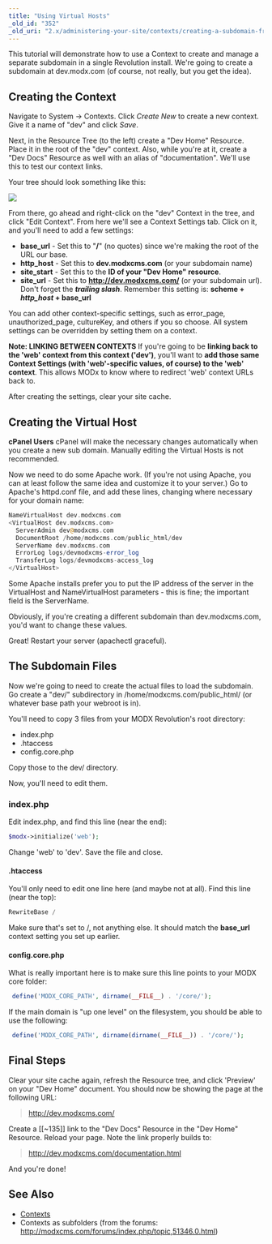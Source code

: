 ```yaml
---
title: "Using Virtual Hosts"
_old_id: "352"
_old_uri: "2.x/administering-your-site/contexts/creating-a-subdomain-from-a-folder-using-virtual-hosts"
---
```


This tutorial will demonstrate how to use a Context to create and manage a separate subdomain in a single Revolution install. We're going to create a subdomain at dev.modx.com (of course, not really, but you get the idea).

## Creating the Context

Navigate to System -> Contexts. Click _Create New_ to create a new context. Give it a name of "dev" and click _Save_.

Next, in the Resource Tree (to the left) create a "Dev Home" Resource. Place it in the root of the "dev" context. Also, while you're at it, create a "Dev Docs" Resource as well with an alias of "documentation". We'll use this to test our context links.

Your tree should look something like this:

![](/download/attachments/18678054/subctx1.png?version=1&modificationDate=1269522960000)

From there, go ahead and right-click on the "dev" Context in the tree, and click "Edit Context". From here we'll see a Context Settings tab. Click on it, and you'll need to add a few settings:

- **base\_url** - Set this to "**/**" (no quotes) since we're making the root of the URL our base.
- **http\_host** - Set this to **dev.modxcms.com** (or your subdomain name)
- **site\_start** - Set this to the **ID of your "Dev Home" resource**.
- **site\_url** - Set this to **<http://dev.modxcms.com/>** (or your subdomain url). Don't forget the **_trailing slash_**. Remember this setting is: **scheme + _http\_host_ + base\_url**

You can add other context-specific settings, such as error\_page, unauthorized\_page, cultureKey, and others if you so choose. All system settings can be overridden by setting them on a context.

**Note: LINKING BETWEEN CONTEXTS**
If you're going to be **linking back to the 'web' context from this context ('dev')**, you'll want to **add those same Context Settings (with 'web'-specific values, of course) to the 'web' context**. This allows MODx to know where to redirect 'web' context URLs back to.

After creating the settings, clear your site cache.

## Creating the Virtual Host

**cPanel Users**
cPanel will make the necessary changes automatically when you create a new sub domain. Manually editing the Virtual Hosts is not recommended.

Now we need to do some Apache work. (If you're not using Apache, you can at least follow the same idea and customize it to your server.) Go to Apache's httpd.conf file, and add these lines, changing where necessary for your domain name:

``` php
NameVirtualHost dev.modxcms.com
<VirtualHost dev.modxcms.com>
  ServerAdmin dev@modxcms.com
  DocumentRoot /home/modxcms.com/public_html/dev
  ServerName dev.modxcms.com
  ErrorLog logs/devmodxcms-error_log
  TransferLog logs/devmodxcms-access_log
</VirtualHost>
```

Some Apache installs prefer you to put the IP address of the server in the VirtualHost and NameVirtualHost parameters - this is fine; the important field is the ServerName.

Obviously, if you're creating a different subdomain than dev.modxcms.com, you'd want to change these values.

Great! Restart your server (apachectl graceful).

## The Subdomain Files

Now we're going to need to create the actual files to load the subdomain. Go create a "dev/" subdirectory in /home/modxcms.com/public\_html/ (or whatever base path your webroot is in).

You'll need to copy 3 files from your MODX Revolution's root directory:

- index.php
- .htaccess
- config.core.php

Copy those to the dev/ directory.

Now, you'll need to edit them.

### index.php

Edit index.php, and find this line (near the end):

``` php
$modx->initialize('web');
```

Change 'web' to 'dev'. Save the file and close.

#### .htaccess

You'll only need to edit one line here (and maybe not at all). Find this line (near the top):

``` php
RewriteBase /
```

Make sure that's set to /, not anything else. It should match the **base\_url** context setting you set up earlier.

#### config.core.php

What is really important here is to make sure this line points to your MODX core folder:

``` php
 define('MODX_CORE_PATH', dirname(__FILE__) . '/core/');
```

If the main domain is "up one level" on the filesystem, you should be able to use the following:

``` php
 define('MODX_CORE_PATH', dirname(dirname(__FILE__)) . '/core/');
```

## Final Steps

Clear your site cache again, refresh the Resource tree, and click 'Preview' on your "Dev Home" document. You should now be showing the page at the following URL:

> <http://dev.modxcms.com/>

Create a \[\[~135\]\] link to the "Dev Docs" Resource in the "Dev Home" Resource. Reload your page. Note the link properly builds to:

> <http://dev.modxcms.com/documentation.html>

And you're done!

## See Also

- [Contexts](building-sites/contexts "Contexts")
- Contexts as subfolders (from the forums: <http://modxcms.com/forums/index.php/topic,51346.0.html>)
